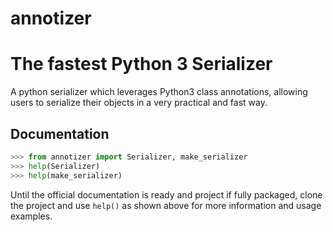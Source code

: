 # annotizer
# The fastest Python 3 Serializer

A python serializer which leverages Python3 class annotations, allowing users to serialize their objects in a very practical and fast way.

## Documentation
```Python
>>> from annotizer import Serializer, make_serializer
>>> help(Serializer)
>>> help(make_serializer)
```

Until the official documentation is ready and project if fully packaged, clone the project and use `help()` as shown above for more information and usage examples.

